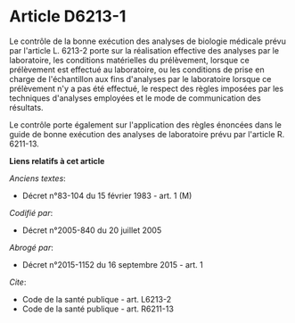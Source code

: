 # Article D6213-1

Le contrôle de la bonne exécution des analyses de biologie médicale prévu par l'article L. 6213-2 porte sur la réalisation
effective des analyses par le laboratoire, les conditions matérielles du prélèvement, lorsque ce prélèvement est effectué au
laboratoire, ou les conditions de prise en charge de l'échantillon aux fins d'analyses par le laboratoire lorsque ce
prélèvement n'y a pas été effectué, le respect des règles imposées par les techniques d'analyses employées et le mode de
communication des résultats. 

Le contrôle porte également sur l'application des règles énoncées dans le guide de bonne exécution des analyses de
laboratoire prévu par l'article R. 6211-13.

**Liens relatifs à cet article**

_Anciens textes_:

  - Décret n°83-104 du 15 février 1983 - art. 1 (M)

_Codifié par_:

  - Décret n°2005-840 du 20 juillet 2005

_Abrogé par_:

  - Décret n°2015-1152 du 16 septembre 2015 - art. 1

_Cite_:

  - Code de la santé publique - art. L6213-2
  - Code de la santé publique - art. R6211-13
